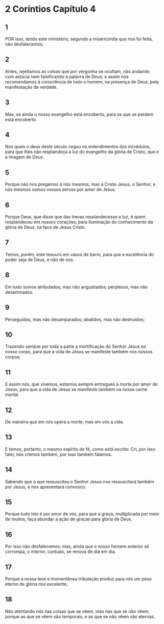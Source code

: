 # 2 Coríntios Capítulo 4

## 1
POR isso, tendo este ministério, segundo a misericórdia que nos foi feita, não desfalecemos;

## 2
Antes, rejeitamos as coisas que por vergonha se ocultam, não andando com astúcia nem falsificando a palavra de Deus; e assim nos recomendamos à consciência de todo o homem, na presença de Deus, pela manifestação da verdade.

## 3
Mas, se ainda o nosso evangelho está encoberto, para os que se perdem está encoberto.

## 4
Nos quais o deus deste século cegou os entendimentos dos incrédulos, para que lhes não resplandeça a luz do evangelho da glória de Cristo, que é a imagem de Deus.

## 5
Porque não nos pregamos a nós mesmos, mas a Cristo Jesus, o Senhor; e nós mesmos somos vossos servos por amor de Jesus.

## 6
Porque Deus, que disse que das trevas resplandecesse a luz, é quem resplandeceu em nossos corações, para iluminação do conhecimento da glória de Deus, na face de Jesus Cristo.

## 7
Temos, porém, este tesouro em vasos de barro, para que a excelência do poder seja de Deus, e não de nós.

## 8
Em tudo somos atribulados, mas não angustiados; perplexos, mas não desanimados.

## 9
Perseguidos, mas não desamparados; abatidos, mas não destruídos;

## 10
Trazendo sempre por toda a parte a mortificação do Senhor Jesus no nosso corpo, para que a vida de Jesus se manifeste também nos nossos corpos;

## 11
E assim nós, que vivemos, estamos sempre entregues à morte por amor de Jesus, para que a vida de Jesus se manifeste também na nossa carne mortal.

## 12
De maneira que em nós opera a morte, mas em vós a vida.

## 13
E temos, portanto, o mesmo espírito de fé, como está escrito: Cri, por isso falei; nós cremos também, por isso também falamos.

## 14
Sabendo que o que ressuscitou o Senhor Jesus nos ressuscitará também por Jesus, e nos apresentará convosco.

## 15
Porque tudo isto é por amor de vós, para que a graça, multiplicada por meio de muitos, faça abundar a ação de graças para glória de Deus.

## 16
Por isso não desfalecemos; mas, ainda que o nosso homem exterior se corrompa, o interior, contudo, se renova de dia em dia.

## 17
Porque a nossa leve e momentânea tribulação produz para nós um peso eterno de glória mui excelente;

## 18
Não atentando nós nas coisas que se vêem, mas nas que se não vêem; porque as que se vêem são temporais, e as que se não vêem são eternas.

